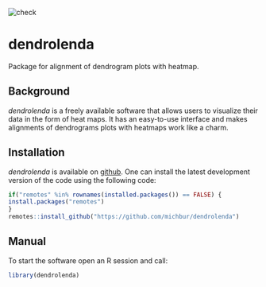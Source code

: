 ![check](https://github.com/michbur/dendrolenda/workflows/check/badge.svg)

# dendrolenda

Package for alignment of dendrogram plots with heatmap.

## Background

*dendrolenda* is a freely available software that allows users to visualize 
their data in the form of heat maps. It has an easy-to-use interface and makes 
alignments of dendrograms plots with heatmaps work like a charm. 

## Installation

*dendrolenda* is available on [github](https://github.com/michbur/dendrolenda). 
One can install the latest development version of the code using the following 
code:

```R
if("remotes" %in% rownames(installed.packages()) == FALSE) {
install.packages("remotes")
}
remotes::install_github("https://github.com/michbur/dendrolenda")
```

## Manual

To start the software open an R session and call:

```R
library(dendrolenda)
```
